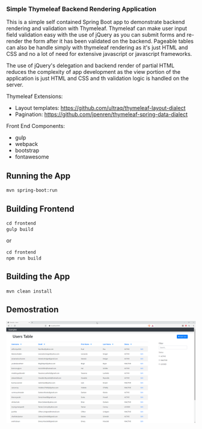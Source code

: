 ### Simple Thymeleaf Backend Rendering Application

This is a simple self contained Spring Boot app to demonstrate backend rendering and validation with Thymeleaf. 
Thymeleaf can make user input field validation easy with the use of jQuery as you can submit forms and re-render the form 
after it has been validated on the backend. Pageable tables can also be handle simply with thymeleaf rendering as it's just HTML and CSS
and no a lot of need for extensive javascript or javascript frameworks.

The use of jQuery's delegation and backend render of partial HTML reduces the complexity of app development as the view portion of the application 
is just HTML and CSS and th validation logic is handled on the server.

Thymeleaf Extensions:
  - Layout templates: https://github.com/ultraq/thymeleaf-layout-dialect
  - Pagination: https://github.com/jpenren/thymeleaf-spring-data-dialect

Front End Components:
- gulp
- webpack
- bootstrap
- fontawesome

## Running the App
````
mvn spring-boot:run
````

## Building Frontend
````
cd frontend
gulp build
````
or
````
cd frontend
npm run build
````

## Building the App
````
mvn clean install
````

## Demostration
![alt text](./demo.gif)